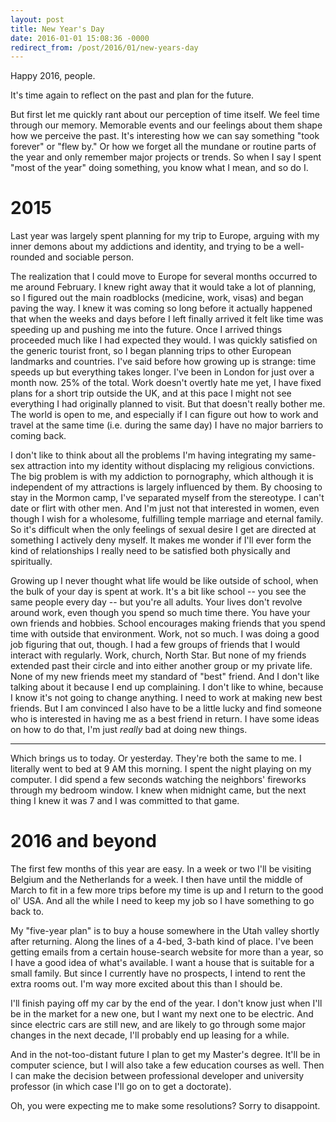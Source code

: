```yaml
---
layout: post
title: New Year's Day
date: 2016-01-01 15:08:36 -0000
redirect_from: /post/2016/01/new-years-day
---
```


Happy 2016, people.

It's time again to reflect on the past and plan for the future.

But first let me quickly rant about our perception of time itself. We feel time through our memory. Memorable events and our feelings about them shape how we perceive the past. It's interesting how we can say something "took forever" or "flew by." Or how we forget all the mundane or routine parts of the year and only remember major projects or trends. So when I say I spent "most of the year" doing something, you know what I mean, and so do I.

# 2015

Last year was largely spent planning for my trip to Europe, arguing with my inner demons about my addictions and identity, and trying to be a well-rounded and sociable person.

The realization that I could move to Europe for several months occurred to me around February. I knew right away that it would take a lot of planning, so I figured out the main roadblocks (medicine, work, visas) and began paving the way. I knew it was coming so long before it actually happened that when the weeks and days before I left finally arrived it felt like time was speeding up and pushing me into the future. Once I arrived things proceeded much like I had expected they would. I was quickly satisfied on the generic tourist front, so I began planning trips to other European landmarks and countries. I've said before how growing up is strange: time speeds up but everything takes longer. I've been in London for just over a month now. 25% of the total. Work doesn't overtly hate me yet, I have fixed plans for a short trip outside the UK, and at this pace I might not see everything I had originally planned to visit. But that doesn't really bother me. The world is open to me, and especially if I can figure out how to work and travel at the same time (i.e. during the same day) I have no major barriers to coming back.

I don't like to think about all the problems I'm having integrating my same-sex attraction into my identity without displacing my religious convictions. The big problem is with my addiction to pornography, which although it is independent of my attractions is largely influenced by them. By choosing to stay in the Mormon camp, I've separated myself from the stereotype. I can't date or flirt with other men. And I'm just not that interested in women, even though I wish for a wholesome, fulfilling temple marriage and eternal family. So it's difficult when the only feelings of sexual desire I get are directed at something I actively deny myself. It makes me wonder if I'll ever form the kind of relationships I really need to be satisfied both physically and spiritually.

Growing up I never thought what life would be like outside of school, when the bulk of your day is spent at work. It's a bit like school -- you see the same people every day -- but you're all adults. Your lives don't revolve around work, even though you spend so much time there. You have your own friends and hobbies. School encourages making friends that you spend time with outside that environment. Work, not so much. I was doing a good job figuring that out, though. I had a few groups of friends that I would interact with regularly. Work, church, North Star. But none of my friends extended past their circle and into either another group or my private life. None of my new friends meet my standard of "best" friend. And I don't like talking about it because I end up complaining. I don't like to whine, because I know it's not going to change anything. I need to work at making new best friends. But I am convinced I also have to be a little lucky and find someone who is interested in having me as a best friend in return. I have some ideas on how to do that, I'm just _really_ bad at doing new things.

---

Which brings us to today. Or yesterday. They're both the same to me. I literally went to bed at 9 AM this morning. I spent the night playing on my computer. I did spend a few seconds watching the neighbors' fireworks through my bedroom window. I knew when midnight came, but the next thing I knew it was 7 and I was committed to that game.

# 2016 and beyond

The first few months of this year are easy. In a week or two I'll be visiting Belgium and the Netherlands for a week. I then have until the middle of March to fit in a few more trips before my time is up and I return to the good ol' USA. And all the while I need to keep my job so I have something to go back to.

My "five-year plan" is to buy a house somewhere in the Utah valley shortly after returning. Along the lines of a 4-bed, 3-bath kind of place. I've been getting emails from a certain house-search website for more than a year, so I have a good idea of what's available. I want a house that is suitable for a small family. But since I currently have no prospects, I intend to rent the extra rooms out. I'm way more excited about this than I should be.

I'll finish paying off my car by the end of the year. I don't know just when I'll be in the market for a new one, but I want my next one to be electric. And since electric cars are still new, and are likely to go through some major changes in the next decade, I'll probably end up leasing for a while.

And in the not-too-distant future I plan to get my Master's degree. It'll be in computer science, but I will also take a few education courses as well. Then I can make the decision between professional developer and university professor (in which case I'll go on to get a doctorate).

Oh, you were expecting me to make some resolutions? Sorry to disappoint.

